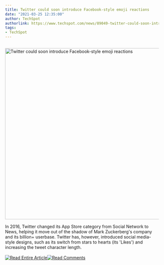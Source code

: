 ```yaml
---
title: Twitter could soon introduce Facebook-style emoji reactions
date: "2021-03-25 12:35:00"
author: TechSpot
authorlink: https://www.techspot.com/news/89049-twitter-could-soon-introduce-facebook-style-emoji-reactions.html
tags:
- TechSpot
---
```

<a href="https://www.techspot.com/news/89049-twitter-could-soon-introduce-facebook-style-emoji-reactions.html" target="_blank"><img src="https://static.techspot.com/images2/news/ts3_thumbs/2021/03/2021-03-25-ts3_thumbs-f3e.jpg" width="800" height="560" style="padding: 15px 0" title="Twitter could soon introduce Facebook-style emoji reactions" /></a><br />In 2016, Twitter changed its App Store category from Social Network to News, helping it move out of the shadow of Mark Zuckerberg's company and its billion+ userbase. Twitter has, however, introduced social media-style designs, such as its switch from stars to hearts (its 'Likes') and increasing the tweet character length.<br /><br /><a href="https://www.techspot.com/news/89049-twitter-could-soon-introduce-facebook-style-emoji-reactions.html"><img src="https://static.techspot.com/images/rss/rss_buttons_01.png" border="0" alt="Read Entire Article" /></a><a href="https://www.techspot.com/news/89049-twitter-could-soon-introduce-facebook-style-emoji-reactions.html#comments"><img src="https://static.techspot.com/images/rss/rss_buttons_02.png" border="0" alt="Read Comments" /></a><br /><br />